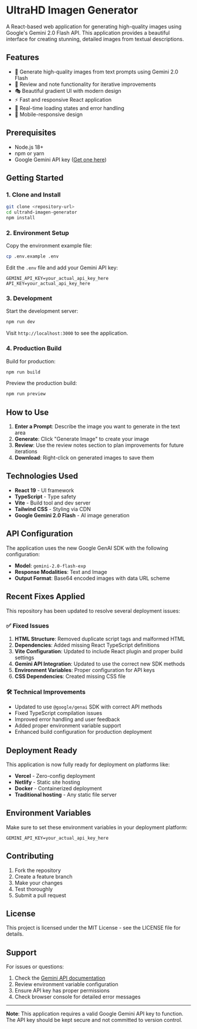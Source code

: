 # UltraHD Imagen Generator

A React-based web application for generating high-quality images using Google's Gemini 2.0 Flash API. This application provides a beautiful interface for creating stunning, detailed images from textual descriptions.

## Features

- 🎨 Generate high-quality images from text prompts using Gemini 2.0 Flash
- 💬 Review and note functionality for iterative improvements
- 🎭 Beautiful gradient UI with modern design
- ⚡ Fast and responsive React application
- 🔄 Real-time loading states and error handling
- 📱 Mobile-responsive design

## Prerequisites

- Node.js 18+ 
- npm or yarn
- Google Gemini API key ([Get one here](https://aistudio.google.com/app/apikey))

## Getting Started

### 1. Clone and Install

```bash
git clone <repository-url>
cd ultrahd-imagen-generator
npm install
```

### 2. Environment Setup

Copy the environment example file:

```bash
cp .env.example .env
```

Edit the `.env` file and add your Gemini API key:

```env
GEMINI_API_KEY=your_actual_api_key_here
API_KEY=your_actual_api_key_here
```

### 3. Development

Start the development server:

```bash
npm run dev
```

Visit `http://localhost:3000` to see the application.

### 4. Production Build

Build for production:

```bash
npm run build
```

Preview the production build:

```bash
npm run preview
```

## How to Use

1. **Enter a Prompt**: Describe the image you want to generate in the text area
2. **Generate**: Click "Generate Image" to create your image
3. **Review**: Use the review notes section to plan improvements for future iterations
4. **Download**: Right-click on generated images to save them

## Technologies Used

- **React 19** - UI framework
- **TypeScript** - Type safety
- **Vite** - Build tool and dev server
- **Tailwind CSS** - Styling via CDN
- **Google Gemini 2.0 Flash** - AI image generation

## API Configuration

The application uses the new Google GenAI SDK with the following configuration:

- **Model**: `gemini-2.0-flash-exp`
- **Response Modalities**: Text and Image
- **Output Format**: Base64 encoded images with data URL scheme

## Recent Fixes Applied

This repository has been updated to resolve several deployment issues:

### ✅ Fixed Issues

1. **HTML Structure**: Removed duplicate script tags and malformed HTML
2. **Dependencies**: Added missing React TypeScript definitions
3. **Vite Configuration**: Updated to include React plugin and proper build settings
4. **Gemini API Integration**: Updated to use the correct new SDK methods
5. **Environment Variables**: Proper configuration for API keys
6. **CSS Dependencies**: Created missing CSS file

### 🛠 Technical Improvements

- Updated to use `@google/genai` SDK with correct API methods
- Fixed TypeScript compilation issues
- Improved error handling and user feedback
- Added proper environment variable support
- Enhanced build configuration for production deployment

## Deployment Ready

This application is now fully ready for deployment on platforms like:

- **Vercel** - Zero-config deployment
- **Netlify** - Static site hosting
- **Docker** - Containerized deployment
- **Traditional hosting** - Any static file server

## Environment Variables

Make sure to set these environment variables in your deployment platform:

```env
GEMINI_API_KEY=your_actual_api_key_here
```

## Contributing

1. Fork the repository
2. Create a feature branch
3. Make your changes
4. Test thoroughly
5. Submit a pull request

## License

This project is licensed under the MIT License - see the LICENSE file for details.

## Support

For issues or questions:

1. Check the [Gemini API documentation](https://ai.google.dev/gemini-api/docs)
2. Review environment variable configuration
3. Ensure API key has proper permissions
4. Check browser console for detailed error messages

---

**Note**: This application requires a valid Google Gemini API key to function. The API key should be kept secure and not committed to version control.
